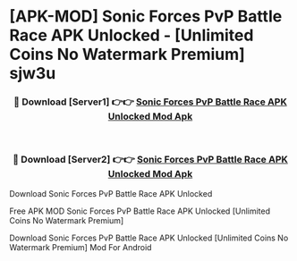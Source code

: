 # [APK-MOD] Sonic Forces  PvP Battle Race APK Unlocked - [Unlimited Coins No Watermark Premium] sjw3u



<div align="center">
<h3>🔴 Download [Server1] 👉👉 <a href="https://momento.my/?title=Sonic_Forces__PvP_Battle_Race_APK_Unlocked">Sonic Forces  PvP Battle Race APK Unlocked Mod Apk</a></h3><br>

<h3>🔴 Download [Server2] 👉👉 <a href="https://momento.my/?title=Sonic_Forces__PvP_Battle_Race_APK_Unlocked">Sonic Forces  PvP Battle Race APK Unlocked Mod Apk</a></h3>
</div>



Download Sonic Forces  PvP Battle Race APK Unlocked 

Free APK MOD Sonic Forces  PvP Battle Race APK Unlocked [Unlimited Coins No Watermark Premium]

Download Sonic Forces  PvP Battle Race APK Unlocked [Unlimited Coins No Watermark Premium] Mod For Android
